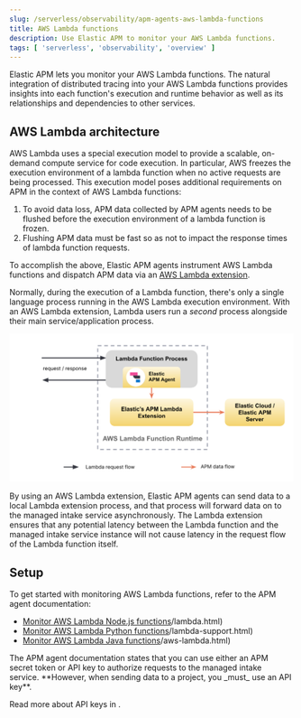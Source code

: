 ```yaml
---
slug: /serverless/observability/apm-agents-aws-lambda-functions
title: AWS Lambda functions
description: Use Elastic APM to monitor your AWS Lambda functions.
tags: [ 'serverless', 'observability', 'overview' ]
---
```


<p><DocBadge template="technical preview" /></p>


Elastic APM lets you monitor your AWS Lambda functions.
The natural integration of <DocLink slug="/serverless/observability/apm-distributed-tracing">distributed tracing</DocLink> into your AWS Lambda functions provides insights into each function's execution and runtime behavior as well as its relationships and dependencies to other services.

<div id="aws-lambda-arch"></div>

## AWS Lambda architecture

<!--  comes from sandbox.elastic.dev/test-books/apm/lambda/aws-lambda-arch.mdx-->
AWS Lambda uses a special execution model to provide a scalable, on-demand compute service for code execution. In particular, AWS freezes the execution environment of a lambda function when no active requests are being processed. This execution model poses additional requirements on APM in the context of AWS Lambda functions:

1. To avoid data loss, APM data collected by APM agents needs to be flushed before the execution environment of a lambda function is frozen.
1. Flushing APM data must be fast so as not to impact the response times of lambda function requests.

To accomplish the above, Elastic APM agents instrument AWS Lambda functions and dispatch APM data via an [AWS Lambda extension](https://docs.aws.amazon.com/lambda/latest/dg/using-extensions.html).

Normally, during the execution of a Lambda function, there's only a single language process running in the AWS Lambda execution environment. With an AWS Lambda extension, Lambda users run a _second_ process alongside their main service/application process.

![image showing data flow from lambda function, to extension, to the managed intake service](../images/apm-agents-aws-lambda-functions-architecture.png)

By using an AWS Lambda extension, Elastic APM agents can send data to a local Lambda extension process, and that process will forward data on to the managed intake service asynchronously. The Lambda extension ensures that any potential latency between the Lambda function and the managed intake service instance will not cause latency in the request flow of the Lambda function itself.

## Setup

To get started with monitoring AWS Lambda functions, refer to the APM agent documentation:

* [Monitor AWS Lambda Node.js functions](http://example.co)/lambda.html)
* [Monitor AWS Lambda Python functions](http://example.co)/lambda-support.html)
* [Monitor AWS Lambda Java functions](http://example.co)/aws-lambda.html)

<DocCallOut color="warning" title="Important">
  The APM agent documentation states that you can use either an APM secret token or API key to authorize requests to the managed intake service. **However, when sending data to a project, you _must_ use an API key**.

  Read more about API keys in <DocLink slug="/serverless/observability/apm-keep-data-secure" />.
</DocCallOut>
